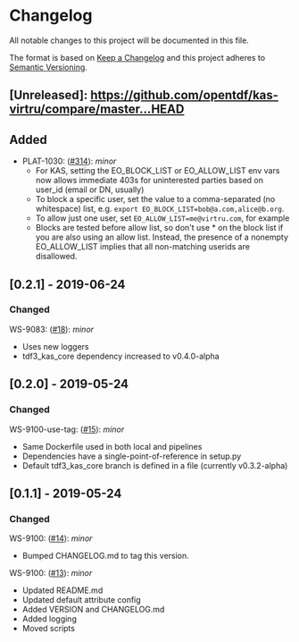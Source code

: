 # Changelog
All notable changes to this project will be documented in this file.

The format is based on [Keep a Changelog](http://keepachangelog.com/en/1.0.0/)
and this project adheres to [Semantic Versioning](http://semver.org/spec/v2.0.0.html).

## [Unreleased]: https://github.com/opentdf/kas-virtru/compare/master...HEAD

## Added

- PLAT-1030: ([#314](https://github.com/virtru/etheria/pull/314)): _minor_
  - For KAS, setting the EO_BLOCK_LIST or EO_ALLOW_LIST env vars now allows
    immediate 403s for uninterested parties based on user_id (email or DN, 
    usually)
  - To block a specific user, set the value to a comma-separated (no whitespace)
    list, e.g. `export EO_BLOCK_LIST=bob@a.com,alice@b.org`.
  - To allow just one user, set `EO_ALLOW_LIST=me@virtru.com`, for example
  - Blocks are tested before allow list, so don't use * on the block list if
    you are also using an allow list. Instead, the presence of a nonempty
    EO_ALLOW_LIST implies that all non-matching userids are disallowed.

## [0.2.1] - 2019-06-24
### Changed
WS-9083: ([#18](https://github.com/virtru/tdf3-kas-oss/pull/18)): _minor_
  - Uses new loggers
  - tdf3_kas_core dependency increased to v0.4.0-alpha


## [0.2.0] - 2019-05-24
### Changed
WS-9100-use-tag: ([#15](https://github.com/virtru/tdf3-kas-oss/pull/15)): _minor_
  - Same Dockerfile used in both local and pipelines
  - Dependencies have a single-point-of-reference in setup.py
  - Default tdf3_kas_core branch is defined in a file (currently v0.3.2-alpha)

## [0.1.1] - 2019-05-24
### Changed

WS-9100: ([#14](https://github.com/virtru/tdf3-kas-oss/pull/14)): _minor_
  - Bumped CHANGELOG.md to tag this version.

WS-9100: ([#13](https://github.com/virtru/tdf3-kas-oss/pull/13)): _minor_

  - Updated README.md
  - Updated default attribute config
  - Added VERSION and CHANGELOG.md
  - Added logging
  - Moved scripts
